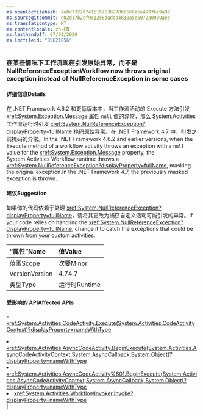 ```yaml
---
ms.openlocfilehash: ae0c7322b7415157838278b5568e6e49936e9a93
ms.sourcegitcommit: e02d17b2cf9c1258dadda4810a5e6072a0089aee
ms.translationtype: HT
ms.contentlocale: zh-CN
ms.lasthandoff: 07/01/2020
ms.locfileid: "85621056"
---
```

### <a name="workflow-now-throws-original-exception-instead-of-nullreferenceexception-in-some-cases"></a><span data-ttu-id="6723c-101">在某些情况下工作流现在引发原始异常，而不是 NullReferenceException</span><span class="sxs-lookup"><span data-stu-id="6723c-101">Workflow now throws original exception instead of NullReferenceException in some cases</span></span>

#### <a name="details"></a><span data-ttu-id="6723c-102">详细信息</span><span class="sxs-lookup"><span data-stu-id="6723c-102">Details</span></span>

<span data-ttu-id="6723c-103">在 .NET Framework 4.6.2 和更低版本中，当工作流活动的 Execute 方法引发 <xref:System.Exception.Message> 属性 <code>null</code> 值的异常，那么 System.Activities 工作流运行时引发 <xref:System.NullReferenceException?displayProperty=fullName> 掩码原始异常。在 .NET Framework 4.7 中，引发之前掩码的异常。</span><span class="sxs-lookup"><span data-stu-id="6723c-103">In the .NET Framework 4.6.2 and earlier versions, when the Execute method of a workflow activity throws an exception with a <code>null</code> value for the <xref:System.Exception.Message> property, the System.Activities Workflow runtime throws a <xref:System.NullReferenceException?displayProperty=fullName>, masking the original exception.In the .NET Framework 4.7, the previously masked exception is thrown.</span></span>

#### <a name="suggestion"></a><span data-ttu-id="6723c-104">建议</span><span class="sxs-lookup"><span data-stu-id="6723c-104">Suggestion</span></span>

<span data-ttu-id="6723c-105">如果你的代码依赖于处理 <xref:System.NullReferenceException?displayProperty=fullName>，请将其更改为捕获自定义活动可能引发的异常。</span><span class="sxs-lookup"><span data-stu-id="6723c-105">If your code relies on handling the <xref:System.NullReferenceException?displayProperty=fullName>, change it to catch the exceptions that could be thrown from your custom activities.</span></span>

| <span data-ttu-id="6723c-106">“属性”</span><span class="sxs-lookup"><span data-stu-id="6723c-106">Name</span></span>    | <span data-ttu-id="6723c-107">值</span><span class="sxs-lookup"><span data-stu-id="6723c-107">Value</span></span>       |
|:--------|:------------|
| <span data-ttu-id="6723c-108">范围</span><span class="sxs-lookup"><span data-stu-id="6723c-108">Scope</span></span>   |<span data-ttu-id="6723c-109">次要</span><span class="sxs-lookup"><span data-stu-id="6723c-109">Minor</span></span>|
|<span data-ttu-id="6723c-110">Version</span><span class="sxs-lookup"><span data-stu-id="6723c-110">Version</span></span>|<span data-ttu-id="6723c-111">4.7</span><span class="sxs-lookup"><span data-stu-id="6723c-111">4.7</span></span>|
|<span data-ttu-id="6723c-112">类型</span><span class="sxs-lookup"><span data-stu-id="6723c-112">Type</span></span>|<span data-ttu-id="6723c-113">运行时</span><span class="sxs-lookup"><span data-stu-id="6723c-113">Runtime</span></span>

#### <a name="affected-apis"></a><span data-ttu-id="6723c-114">受影响的 API</span><span class="sxs-lookup"><span data-stu-id="6723c-114">Affected APIs</span></span>

-<xref:System.Activities.CodeActivity.Execute(System.Activities.CodeActivityContext)?displayProperty=nameWithType></li><li><xref:System.Activities.AsyncCodeActivity.BeginExecute(System.Activities.AsyncCodeActivityContext,System.AsyncCallback,System.Object)?displayProperty=nameWithType></li><li><xref:System.Activities.AsyncCodeActivity%601.BeginExecute(System.Activities.AsyncCodeActivityContext,System.AsyncCallback,System.Object)?displayProperty=nameWithType></li><li><xref:System.Activities.WorkflowInvoker.Invoke?displayProperty=nameWithType></li></ul>|
